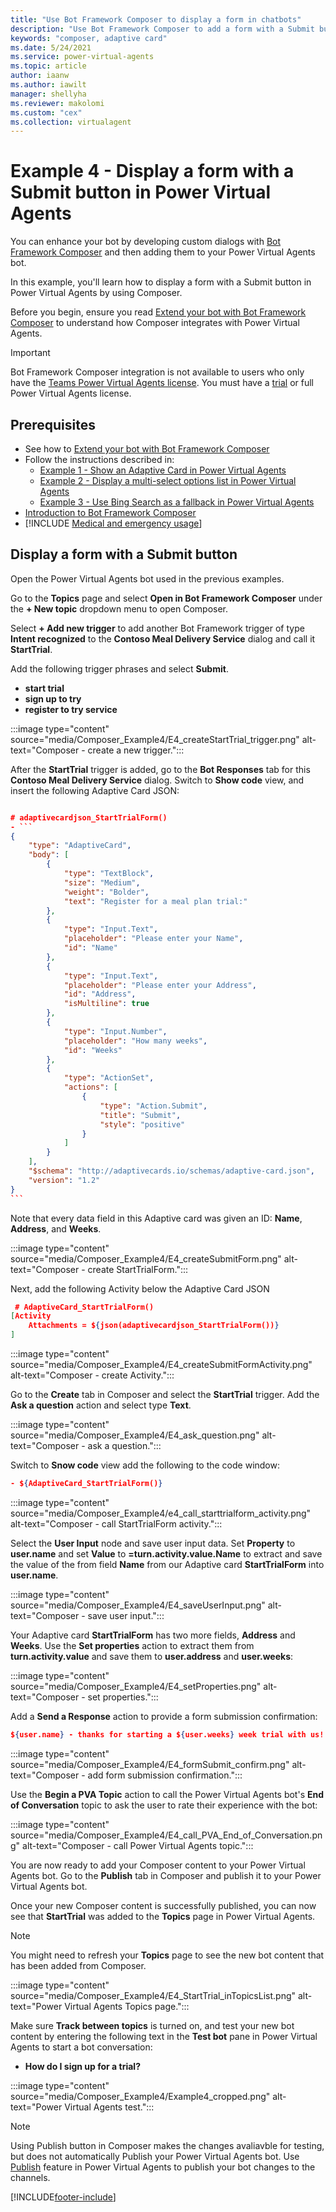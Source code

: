 ```yaml
---
title: "Use Bot Framework Composer to display a form in chatbots"
description: "Use Bot Framework Composer to add a form with a Submit button to your Power Virtual Agents chatbot."
keywords: "composer, adaptive card"
ms.date: 5/24/2021
ms.service: power-virtual-agents
ms.topic: article
author: iaanw
ms.author: iawilt
manager: shellyha
ms.reviewer: makolomi
ms.custom: "cex"
ms.collection: virtualagent
---
```


# Example 4 - Display a form with a Submit button in Power Virtual Agents 

You can enhance your bot by developing custom dialogs with [Bot Framework Composer](/composer/) and then adding them to your Power Virtual Agents bot. 

In this example, you'll learn how to display a form with a Submit button in Power Virtual Agents by using Composer.

Before you begin, ensure you read [Extend your bot with Bot Framework Composer](advanced-bot-framework-composer.md) to understand how Composer integrates with Power Virtual Agents.



>[!IMPORTANT]
>Bot Framework Composer integration is not available to users who only have the [Teams Power Virtual Agents license](requirements-licensing-subscriptions.md). You must have a [trial](sign-up-individual.md) or full Power Virtual Agents license.


## Prerequisites

- See how to [Extend your bot with Bot Framework Composer](advanced-bot-framework-composer.md)
- Follow the instructions described in: 
  - [Example 1 - Show an Adaptive Card in Power Virtual Agents](advanced-bot-framework-composer-example1.md)
  - [Example 2 - Display a multi-select options list in Power Virtual Agents](advanced-bot-framework-composer-example2.md)
  - [Example 3 - Use Bing Search as a fallback in Power Virtual Agents](advanced-bot-framework-composer-example3.md)
- [Introduction to Bot Framework Composer](/composer/introduction)
- [!INCLUDE [Medical and emergency usage](includes/pva-usage-limitations.md)]



## Display a form with a Submit button

Open the Power Virtual Agents bot used in the previous examples.

Go to the **Topics** page and select **Open in Bot Framework Composer** under the **+ New topic** dropdown menu to open Composer. 

Select **+ Add new trigger** to add another Bot Framework trigger of type **Intent recognized** to the **Contoso Meal Delivery Service** dialog and call it **StartTrial**. 

Add the following trigger phrases and select **Submit**.
- **start trial**
- **sign up to try**
- **register to try service**

:::image type="content" source="media/Composer_Example4/E4_createStartTrial_trigger.png" alt-text="Composer - create a new trigger.":::

After the **StartTrial** trigger is added, go to the **Bot Responses** tab for this **Contoso Meal Delivery Service** dialog. Switch to **Show code** view, and insert the following Adaptive Card JSON:


````JSON

# adaptivecardjson_StartTrialForm()
- ```
{
    "type": "AdaptiveCard",
    "body": [
        {
            "type": "TextBlock",
            "size": "Medium",
            "weight": "Bolder",
            "text": "Register for a meal plan trial:"
        },
        {
            "type": "Input.Text",
            "placeholder": "Please enter your Name",
            "id": "Name"
        },
        {
            "type": "Input.Text",
            "placeholder": "Please enter your Address",
            "id": "Address",
            "isMultiline": true
        },
        {
            "type": "Input.Number",
            "placeholder": "How many weeks",
            "id": "Weeks"
        },
        {
            "type": "ActionSet",
            "actions": [
                {
                    "type": "Action.Submit",
                    "title": "Submit",
                    "style": "positive"
                }
            ]
        }
    ],
    "$schema": "http://adaptivecards.io/schemas/adaptive-card.json",
    "version": "1.2"
}
```
````

Note that every data field in this Adaptive card was given an ID: **Name**, **Address**, and **Weeks**.

:::image type="content" source="media/Composer_Example4/E4_createSubmitForm.png" alt-text="Composer - create StartTrialForm.":::

Next, add the following Activity below the Adaptive Card JSON


````JSON
 # AdaptiveCard_StartTrialForm()
[Activity
    Attachments = ${json(adaptivecardjson_StartTrialForm())}
]
````
:::image type="content" source="media/Composer_Example4/E4_createSubmitFormActivity.png" alt-text="Composer - create Activity.":::

Go to the **Create** tab in Composer and select the **StartTrial** trigger. Add the **Ask a question** action and select type **Text**.

:::image type="content" source="media/Composer_Example4/E4_ask_question.png" alt-text="Composer - ask a question.":::

Switch to **Snow code** view add the following to the code window:

```JSON
- ${AdaptiveCard_StartTrialForm()}
```

:::image type="content" source="media/Composer_Example4/e4_call_starttrialform_activity.png" alt-text="Composer - call StartTrialForm activity.":::

Select the **User Input** node and save user input data. Set **Property** to **user.name** and set **Value** to **=turn.activity.value.Name** to extract and save the value of the from field **Name** from our Adaptive card **StartTrialForm** into **user.name**.

:::image type="content" source="media/Composer_Example4/E4_saveUserInput.png" alt-text="Composer - save user input.":::

Your Adaptive card **StartTrialForm** has two more fields, **Address** and **Weeks**. Use the **Set properties** action to extract them from **turn.activity.value** and save them to **user.address** and **user.weeks**:

:::image type="content" source="media/Composer_Example4/E4_setProperties.png" alt-text="Composer - set properties.":::

Add a **Send a Response** action to provide a form submission confirmation:

```JSON
${user.name} - thanks for starting a ${user.weeks} week trial with us! Your meals will be delivered to this address: ${user.address}.
```

:::image type="content" source="media/Composer_Example4/E4_formSubmit_confirm.png" alt-text="Composer - add form submission confirmation.":::

Use the **Begin a PVA Topic** action to call the Power Virtual Agents bot's **End of Conversation** topic to ask the user to rate their experience with the bot:

:::image type="content" source="media/Composer_Example4/E4_call_PVA_End_of_Conversation.png" alt-text="Composer - call Power Virtual Agents topic.":::

You are now ready to add your Composer content to your Power Virtual Agents bot. Go to the **Publish** tab in Composer and publish it to your Power Virtual Agents bot.

Once your new Composer content is successfully published, you can now see that **StartTrial** was added to the **Topics** page in Power Virtual Agents.

>[!NOTE]
>You might need to refresh your **Topics** page to see the new bot content that has been added from Composer.


:::image type="content" source="media/Composer_Example4/E4_StartTrial_inTopicsList.png" alt-text="Power Virtual Agents Topics page.":::

Make sure **Track between topics** is turned on, and test your new bot content by entering the following text in the **Test bot** pane in Power Virtual Agents to start a bot conversation:
- **How do I sign up for a trial?**

:::image type="content" source="media/Composer_Example4/Example4_cropped.png" alt-text="Power Virtual Agents test.":::

>[!Note]
>Using Publish button in Composer makes the changes avaliavble for testing, but does not automatically Publish your Power Virtual Agents bot. Use [Publish](publication-fundamentals-publish-channels.md) feature in Power Virtual Agents to publish your bot changes to the channels.
>

[!INCLUDE[footer-include](includes/footer-banner.md)]
